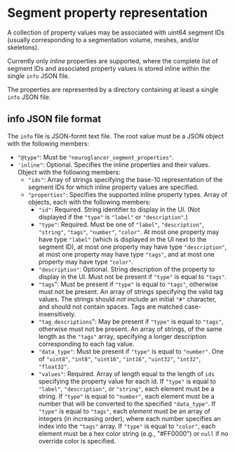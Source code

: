 # Segment property representation

A collection of property values may be associated with uint64 segment IDs (usually corresponding to
a segmentation volume, meshes, and/or skeletons).

Currently only _inline_ properties are supported, where the complete list of segment IDs and
associated property values is stored inline within the single `info` JSON file.

The properties are represented by a directory containing at least a single `info` JSON file.

## info JSON file format

The `info` file is JSON-formt text file. The root value must be a JSON object with the following
members:

- `"@type"`: Must be `"neuroglancer_segment_properties"`.
- `'inline"`: Optional. Specifies the inline properties and their values. Object with the
  following members:
  - `"ids"`: Array of strings specifying the base-10 representation of the segment IDs for which
    inline property values are specified.
  - `"properties"`: Specifies the supported inline property types. Array of objects, each with the following members:
    - `"id"`: Required. String identifier to display in the UI. (Not displayed if the `"type"` is
      `"label"` or `"description"`.)
    - `"type"`: Required. Must be one of `"label"`, `"description"`, `"string"`, `"tags"`,
      `"number"`, `"color"`. At most one property may have type `"label"` (which is displayed in the UI next
      to the segment ID), at most one property may have type `"description"`, at most one
      property may have type `"tags"`, and at most one property may have type `"color"`.
    - `"description"`: Optional. String description of the property to display in the UI. Must not
      be present if `"type"` is equal to `"tags"`.
    - `"tags`": Must be present if `"type"` is equal to `"tags"`, otherwise must not be present. An
      array of strings specifying the valid tag values. The strings should _not_ include an initial
      `"#"` character, and should not contain spaces. Tags are matched case-insensitively.
    - `"tag_descriptions`": May be present if `"type"` is equal to `"tags"`, otherwise must not be
      present. An array of strings, of the same length as the `"tags"` array, specifying a longer
      description corresponding to each tag value.
    - `"data_type"`: Must be present if `"type"` is equal to `"number"`. One of `"uint8"`,
      `"int8"`, `"uint16"`, `"int16"`, `"uint32"`, `"int32"`, `"float32"`.
    - `"values"`: Required. Array of length equal to the length of `ids` specifying the property
      value for each id. If `"type"` is equal to `"label"`, `"description"`, or `"string"`, each
      element must be a string. If `"type"` is equal to `"number"`, each element must be a number
      that will be converted to the specified `"data_type"`. If `"type"` is equal to `"tags"`, each
      _element_ must be an array of integers (in increasing order), where each number specifies an
      index into the `"tags"` array. If `"type"` is equal to `"color"`, each element must be a hex
      color string (e.g., "#FF0000") or `null` if no override color is specified.
